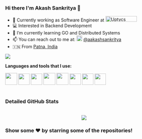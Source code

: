 
### Hi there I'm Akash Sankritya 👋

- 🔭 Currently working as Software Engineer at <a href="https://www.uptycs.com/"><img alt="Uptycs" height="18" width="100" src="https://www.uptycs.com/hs-fs/hubfs/Uptycs%20Logo%20Navigation.png?width=450&name=Uptycs%20Logo%20Navigation.png"></a>
- 💻 Interested in Backend Development
- 🌱 I’m currently learning GO and Distributed Systems
- 📫 You can reach out to me at: <img height="18" alt="Akash's Linkdein" src="https://image.flaticon.com/icons/png/512/174/174857.png"/> <a href="https://linkedin.com/in/aakashsankritya">@aakashsankritya</a>
- 🇮🇳 From <a href="https://goo.gl/maps/e5GUcTj33nuvFLSg7">Patna, India</a>

<a align="left" href="https://github.com/aakashsankritya"><img src = "https://github-readme-stats.vercel.app/api?username=aakashsankritya&count_private=true&show_icons=true&theme=radical&include_all_commits=true"></a>
<br/>

**Languages and tools that I use:**  

<code><img height="38" src="https://1000logos.net/wp-content/uploads/2020/09/Java-Logo.png"></code>
<code><img height="36" src="https://upload.wikimedia.org/wikipedia/commons/thumb/0/05/Go_Logo_Blue.svg/1200px-Go_Logo_Blue.svg.png"></code>
<code><img height="36" src="https://i2.wp.com/www.thecuriousdev.org/wp-content/uploads/2017/12/spring-boot-logo.png?fit=600%2C315&ssl=1"></code>
<code><img height="38" src="https://webassets.mongodb.com/_com_assets/cms/MongoDB_Logo_FullColorBlack_RGB-4td3yuxzjs.png"></code>
<code><img height="38" src="https://download.logo.wine/logo/MySQL/MySQL-Logo.wine.png"></code> 
<code><img height="36" src="https://upload.wikimedia.org/wikipedia/en/thumb/6/6b/Redis_Logo.svg/1200px-Redis_Logo.svg.png"></code>
<code><img height="36" src="https://miro.medium.com/max/982/1*AiTBjfsoj3emarTpaeNgKQ.png"></code>
<code><img height="36" src="https://upload.wikimedia.org/wikipedia/commons/thumb/9/93/Amazon_Web_Services_Logo.svg/1200px-Amazon_Web_Services_Logo.svg.png"></code>
<br/>
<br/>

### Detailed GitHub Stats
<br/>
<div align="center">
<a href="https://github.com/aakashsankritya"><img src="https://github-readme-stats.vercel.app/api/top-langs/?username=aakashsankritya&theme=radical&hide=jupyter%20notebook"/></a> 
</div>


### Show some ❤️ by starring some of the repositories!

